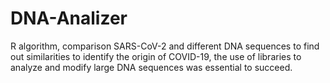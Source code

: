 # DNA-Analizer
R algorithm, comparison SARS-CoV-2 and different DNA sequences to find out similarities to identify the origin of COVID-19, the use of libraries to analyze and modify large DNA sequences was essential to succeed. 
